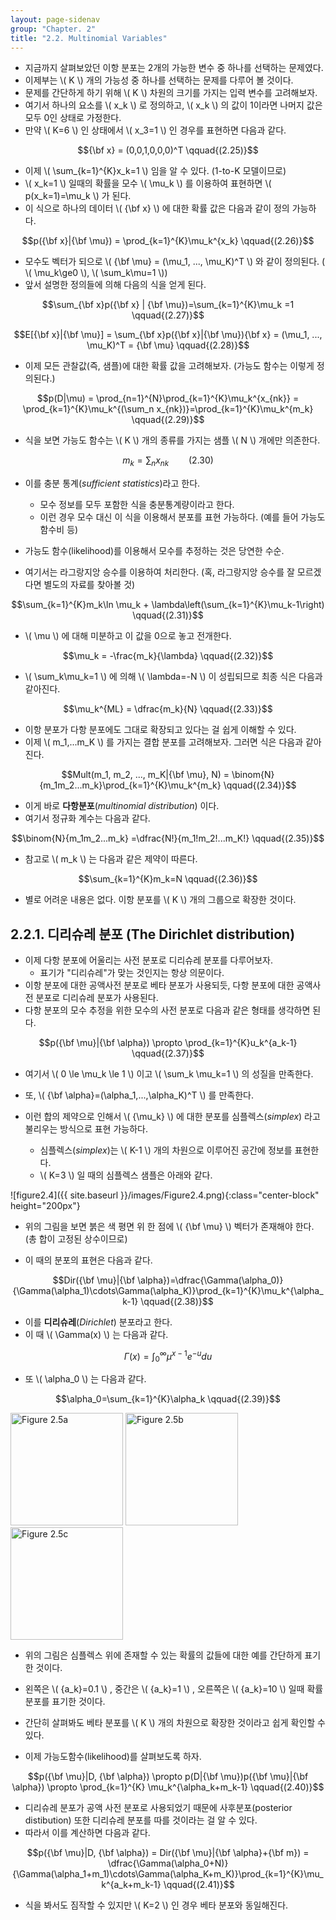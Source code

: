 ```yaml
---
layout: page-sidenav
group: "Chapter. 2"
title: "2.2. Multinomial Variables"
---
```


- 지금까지 살펴보았던 이항 분포는 2개의 가능한 변수 중 하나를 선택하는 문제였다.
- 이제부는 \\( K \\) 개의 가능성 중 하나를 선택하는 문제를 다루어 볼 것이다.
- 문제를 간단하게 하기 위해 \\( K \\) 차원의 크기를 가지는 입력 변수를 고려해보자.
- 여기서 하나의 요소를 \\( x_k \\) 로 정의하고, \\( x_k \\) 의 값이 1이라면 나머지 값은 모두 0인 상태로 가정한다.
- 만약 \\( K=6 \\) 인 상태에서 \\( x_3=1 \\) 인 경우를 표현하면 다음과 같다.

$${\bf x} = (0,0,1,0,0,0)^T \qquad{(2.25)}$$

- 이제 \\( \sum_{k=1}^{K}x_k=1 \\) 임을 알 수 있다. (1-to-K 모델이므로)
- \\( x_k=1 \\) 일때의 확률을 모수 \\( \mu_k \\) 를 이용하여 표현하면 \\( p(x_k=1)=\mu_k \\) 가 된다.
- 이 식으로 하나의 데이터 \\( {\bf x} \\) 에 대한 확률 값은 다음과 같이 정의 가능하다.

$$p({\bf x}|{\bf \mu}) = \prod_{k=1}^{K}\mu_k^{x_k} \qquad{(2.26)}$$

- 모수도 벡터가 되으로 \\( {\bf \mu} = (\mu\_1, ..., \mu\_K)^T \\) 와 같이 정의된다. ( \\( \mu\_k\ge0 \\), \\( \sum\_k\mu=1 \\))
- 앞서 설명한 정의들에 의해 다음의 식을 얻게 된다.

$$\sum_{\bf x}p({\bf x} | {\bf \mu})=\sum_{k=1}^{K}\mu_k =1 \qquad{(2.27)}$$

$$E[{\bf x}|{\bf \mu}] = \sum_{\bf x}p({\bf x}|{\bf \mu}){\bf x} = (\mu_1, ..., \mu_K)^T = {\bf \mu} \qquad{(2.28)}$$

- 이제 모든 관찰값(즉, 샘플)에 대한 확률 값을 고려해보자. (가능도 함수는 이렇게 정의된다.)

$$p(D|\mu) = \prod_{n=1}^{N}\prod_{k=1}^{K}\mu_k^{x_{nk}} = \prod_{k=1}^{K}\mu_k^{(\sum_n x_{nk})}=\prod_{k=1}^{K}\mu_k^{m_k} \qquad{(2.29)}$$

- 식을 보면 가능도 함수는 \\( K \\) 개의 종류를 가지는 샘플 \\( N \\) 개에만 의존한다.

$$m_k = \sum_n{x_{nk}} \qquad{(2.30)}$$

- 이를 충분 통계(*sufficient statistics*)라고 한다.
    - 모수 정보를 모두 포함한 식을 충분통계량이라고 한다.
    - 이런 경우 모수 대신 이 식을 이용해서 분포를 표현 가능하다. (예를 들어 가능도함수비 등)

- 가능도 함수(likelihood)를 이용해서 모수를 추정하는 것은 당연한 수순.
- 여기서는 라그랑지앙 승수를 이용하여 처리한다. (혹, 라그랑지앙 승수를 잘 모르겠다면 별도의 자료를 찾아볼 것)

$$\sum_{k=1}^{K}m_k\ln \mu_k + \lambda\left(\sum_{k=1}^{K}\mu_k-1\right) \qquad{(2.31)}$$

- \\( \mu \\) 에 대해 미분하고 이 값을 0으로 놓고 전개한다.

$$\mu_k = -\frac{m_k}{\lambda} \qquad{(2.32)}$$

- \\( \sum_k\mu_k=1 \\) 에 의해 \\( \lambda=-N \\) 이 성립되므로 최종 식은 다음과 같아진다.

$$\mu_k^{ML} = \dfrac{m_k}{N} \qquad{(2.33)}$$

- 이항 분포가 다항 분포에도 그대로 확장되고 있다는 걸 쉽게 이해할 수 있다.
- 이제 \\( m\_1,...m\_K \\) 를 가지는 결합 분포를 고려해보자. 그러면 식은 다음과 같아진다.

$$Mult(m_1, m_2, ..., m_K|{\bf \mu}, N) = \binom{N}{m_1m_2...m_k}\prod_{k=1}^{K}\mu_k^{m_k} \qquad{(2.34)}$$

- 이게 바로 **다항분포**(*multinomial distribution*) 이다.
- 여기서 정규화 계수는 다음과 같다.

$$\binom{N}{m_1m_2...m_k} =\dfrac{N!}{m_1!m_2!...m_K!} \qquad{(2.35)}$$

- 참고로 \\( m\_k \\) 는 다음과 같은 제약이 따른다.

$$\sum_{k=1}^{K}m_k=N \qquad{(2.36)}$$

- 별로 어려운 내용은 없다. 이항 분포를 \\( K \\) 개의 그룹으로 확장한 것이다.

## 2.2.1. 디리슈레 분포 (The Dirichlet distribution)
- 이제 다항 분포에 어울리는 사전 분포로 디리슈레 분포를 다루어보자.
    - 표기가 "디리슈레"가 맞는 것인지는 항상 의문이다.
- 이항 분포에 대한 공액사전 분포로 베타 분포가 사용되듯, 다항 분포에 대한 공액사전 분포로 디리슈레 분포가 사용된다.
- 다항 분포의 모수 추정을 위한 모수의 사전 분포로 다음과 같은 형태를 생각하면 된다.

$$p({\bf \mu}|{\bf \alpha}) \propto \prod_{k=1}^{K}u_k^{a_k-1} \qquad{(2.37)}$$

- 여기서 \\( 0 \le \mu\_k \le 1 \\) 이고 \\( \sum\_k \mu\_k=1 \\) 의 성질을 만족한다.

- 또, \\( {\bf \alpha}=(\alpha\_1,...,\alpha\_K)^T \\) 를 만족한다.
- 이런 합의 제약으로 인해서 \\( \{\mu_k\} \\) 에 대한 분포를 심플렉스(*simplex*) 라고 불리우는 방식으로 표현 가능하다.
    - 심플렉스(*simplex*)는 \\( K-1 \\)  개의 차원으로 이루어진 공간에 정보를 표현한다.
    - \\( K=3 \\) 일 때의 심플렉스 샘플은 아래와 같다.

![figure2.4]({{ site.baseurl }}/images/Figure2.4.png){:class="center-block" height="200px"}

- 위의 그림을 보면 붉은 색 평면 위 한 점에 \\( {\bf \mu} \\) 벡터가 존재해야 한다. (총 합이 고정된 상수이므로)

- 이 때의 분포의 표현은 다음과 같다.

$$Dir({\bf \mu}|{\bf \alpha})=\dfrac{\Gamma(\alpha_0)}{\Gamma(\alpha_1)\cdots\Gamma(\alpha_K)}\prod_{k=1}^{K}\mu_k^{\alpha_k-1} \qquad{(2.38)}$$

- 이를 **디리슈레**(*Dirichlet*) 분포라고 한다.
- 이 때 \\( \Gamma(x) \\) 는 다음과 같다.

$$\Gamma(x)=\int_{0}^{\infty}\mu^{x-1}e^{-u}du$$

- 또 \\( \alpha_0 \\) 는 다음과 같다.

$$\alpha_0=\sum_{k=1}^{K}\alpha_k \qquad{(2.39)}$$

<div class="text-center">
  <img src="{{ site.baseurl }}/images/Figure2.5a.png" alt="Figure 2.5a" height="180px" />
  <img src="{{ site.baseurl }}/images/Figure2.5b.png" alt="Figure 2.5b" height="180px" />
  <img src="{{ site.baseurl }}/images/Figure2.5b.png" alt="Figure 2.5c" height="180px" />
</div>


- 위의 그림은 심플렉스 위에 존재할 수 있는 확률의 값들에 대한 예를 간단하게 표기한 것이다.
- 왼쪽은 \\( \{a\_k\}=0.1 \\) , 중간은 \\( \{a\_k\}=1 \\) , 오른쪽은 \\( \{a\_k\}=10 \\) 일때 확률 분포를 표기한 것이다.
- 간단히 살펴봐도 베타 분포를 \\( K \\) 개의 차원으로 확장한 것이라고 쉽게 확인할 수 있다.

- 이제 가능도함수(likelihood)를 살펴보도록 하자.

$$p({\bf \mu}|D, {\bf \alpha}) \propto p(D|{\bf \mu})p({\bf \mu}|{\bf \alpha}) \propto \prod_{k=1}^{K} \mu_k^{\alpha_k+m_k-1} \qquad{(2.40)}$$

- 디리슈레 분포가 공액 사전 분포로 사용되었기 때문에 사후분포(posterior distibution) 또한 디리슈레 분포를 따를 것이라는 걸 알 수 있다.
- 따라서 이를 계산하면 다음과 같다.

$$p({\bf \mu}|D, {\bf \alpha}) = Dir({\bf \mu}|{\bf \alpha}+{\bf m}) = \dfrac{\Gamma(\alpha_0+N)}{\Gamma(\alpha_1+m_1)\cdots\Gamma(\alpha_K+m_K)}\prod_{k=1}^{K}\mu_k^{a_k+m_k-1} \qquad{(2.41)}$$

- 식을 봐서도 짐작할 수 있지만 \\( K=2 \\) 인 경우 베타 분포와 동일해진다. 

